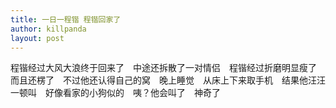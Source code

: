 ```yaml
---
title: 一日一程锴 程锴回家了
author: killpanda
layout: post
---
```

程锴经过大风大浪终于回来了　中途还拆散了一对情侣　程锴经过折磨明显瘦了　而且还楞了　不过他还认得自己的窝　晚上睡觉　从床上下来取手机　结果他汪汪一顿叫　好像看家的小狗似的　咦？他会叫了　神奇了
